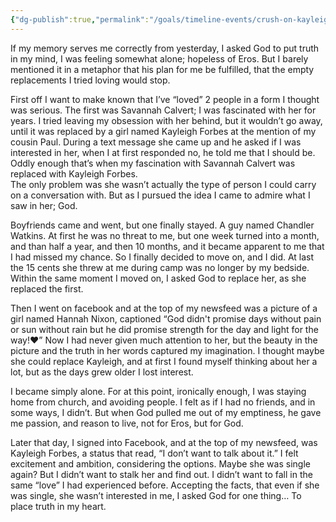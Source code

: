 ```yaml
---
{"dg-publish":true,"permalink":"/goals/timeline-events/crush-on-kayleigh-forbes/","title":"Crush on Kayleigh Forbes","tags":["timeline","crush"]}
---
```



If my memory serves me correctly from yesterday, I asked God to put truth in my mind, I was feeling somewhat alone; hopeless of Eros. But I barely mentioned it in a metaphor that his plan for me be fulfilled, that the empty replacements I tried loving would stop. 

First off I want to make known that I’ve “loved” 2 people in a form I thought was serious. The first was Savannah Calvert; I was fascinated with her for years. I tried leaving my obsession with her behind, but it wouldn’t go away, until it was replaced by a girl named Kayleigh Forbes at the mention of my cousin Paul. During a text message she came up and he asked if I was interested in her, when I at first responded no, he told me that I should be. Oddly enough that’s when my fascination with Savannah Calvert was replaced with Kayleigh Forbes.  
The only problem was she wasn’t actually the type of person I could carry on a conversation with. But as I pursued the idea I came to admire what I saw in her; God. 

Boyfriends came and went, but one finally stayed. A guy named Chandler Watkins. At first he was no threat to me, but one week turned into a month, and than half a year, and then 10 months, and it became apparent to me that I had missed my chance. So I finally decided to move on, and I did. At last the 15 cents she threw at me during camp was no longer by my bedside. Within the same moment I moved on, I asked God to replace her, as she replaced the first. 

Then I went on facebook and at the top of my newsfeed was a picture of a girl named Hannah Nixon, captioned “God didn't promise days without pain or sun without rain but he did promise strength for the day and light for the way!♥” Now I had never given much attention to her, but the beauty in the picture and the truth in her words captured my imagination. I thought maybe she could replace Kayleigh, and at first I found myself thinking about her a lot, but as the days grew older I lost interest. 

I became simply alone. For at this point, ironically enough, I was staying home from church, and avoiding people. I felt as if I had no friends, and in some ways, I didn’t. But when God pulled me out of my emptiness, he gave me passion, and reason to live, not for Eros, but for God. 

Later that day, I signed into Facebook, and at the top of my newsfeed, was Kayleigh Forbes, a status that read, “I don’t want to talk about it.” I felt excitement and ambition, considering the options. Maybe she was single again? But I didn’t want to stalk her and find out. I didn’t want to fall in the same “love” I had experienced before. Accepting the facts, that even if she was single, she wasn’t interested in me, I asked God for one thing… To place truth in my heart.
